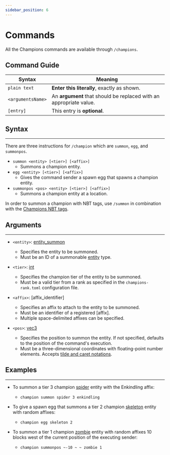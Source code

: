 ```yaml
---
sidebar_position: 6
---
```


# Commands

All the Champions commands are available through `/champions`.

## Command Guide
|Syntax|Meaning|
|-----------|-----------|
|`plain text`|**Enter this literally**, exactly as shown.|
|`<argumentsName>`|An **argument** that should be replaced with an appropriate value.|
|`[entry]`|This entry is **optional**.|

## Syntax
---
There are three instructions for `/champion` which are `summon`, `egg`, and `summonpos`.

* `summon <entity> [<tier>] [<affix>]`
  * Summons a champion entity.
* `egg <entity> [<tier>] [<affix>]`
  * Gives the command sender a spawn egg that spawns a champion entity.
* `summonpos <pos> <entity> [<tier>] [<affix>]`
  * Summons a champion entity at a location.
  
In order to summon a champion with NBT tags, use `/summon` in combination with the [Champions NBT tags](nbt).

## Arguments
---
* `<entity>`: [entity_summon](https://minecraft.fandom.com/wiki/Argument_types#entity_summon)
  * Specifies the entity to be summoned.
  * Must be an ID of a summonable [entity](https://minecraft.fandom.com/wiki/Entity) type.

* `<tier>`: [int](https://minecraft.fandom.com/wiki/Argument_types#int)
  * Specifies the champion tier of the entity to be summoned.
  * Must be a valid tier from a rank as specified in the `champions-rank.toml` configuration file.

* `<affix>`: [affix_identifier]
  * Specifies an affix to attach to the entity to be summoned.
  * Must be an identifier of a registered [affix].
  * Multiple space-delimited affixes can be specified.

* `<pos>`: [vec3](https://minecraft.fandom.com/wiki/Argument_types#vec3)
  * Specifies the position to summon the entity. If not specified, defaults to the position of the command's execution.
  * Must be a three-dimensional coordinates with floating-point number elements. Accepts [tilde and caret notations](https://minecraft.fandom.com/wiki/Coordinates#Commands).

## Examples
---
* To summon a tier 3 champion [spider](https://minecraft.fandom.com/wiki/Spider) entity with the Enkindling affix:
  * `champion summon spider 3 enkindling`
  
* To give a spawn egg that summons a tier 2 champion [skeleton](https://minecraft.fandom.com/wiki/Skeleton) entity with random affixes:
  * `champion egg skeleton 2`
  
* To summon a tier 1 champion [zombie](https://minecraft.fandom.com/wiki/Zombie) entity with random affixes 10 blocks west of the current position of the executing sender:
  * `champion summonpos ~-10 ~ ~ zombie 1`
  